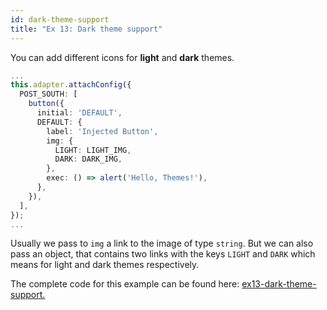 ```yaml
---
id: dark-theme-support
title: "Ex 13: Dark theme support"
---
```


You can add different icons for **light** and **dark** themes.

```typescript
...
this.adapter.attachConfig({
  POST_SOUTH: [
    button({
      initial: 'DEFAULT',
      DEFAULT: {
        label: 'Injected Button',
        img: {
          LIGHT: LIGHT_IMG,
          DARK: DARK_IMG,
        },
        exec: () => alert('Hello, Themes!'),
      },
    }),
  ],
});
...
```

Usually we pass to `img` a link to the image of type `string`. But we can also pass an object, that contains two links with the keys `LIGHT` and `DARK` which means for light and dark themes respectively.

The complete code for this example can be found here: [ex13-dark-theme-support.](https://github.com/dapplets/dapplet-template/tree/ex13-dark-theme-support)

